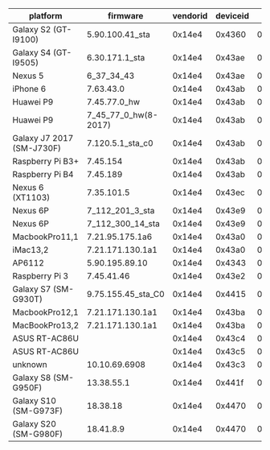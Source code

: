 platform                  | firmware           | vendorid | deviceid | radiorev   | chipnum | chiprev | chippackage | corerev | boardid | boardvendor | boardrev | driverrev | ucoderev   | bus | phytype | phyrev | anarev | nvramrev | phy_cap    |
------------------------- | ------------------ | -------- | -------- | ---------- | ------- | ------- | ----------- | ------- | ------- | ----------- | -------- | --------- | ---------- | --- | ------- | ------ | ------ | -------- | ---------- |
Galaxy S2 (GT-I9100)      | 5.90.100.41_sta    |   0x14e4 |   0x4360 |  0x2066000 |  0x4330 |     0x3 |         0x8 |    0x19 |   0x532 |      0x14e4 |      2.0 | 0x55a6429 |  0x2b90068 | 0x0 |     0x8 |    0x3 |    0x0 |      0x0 |            |
Galaxy S4 (GT-I9505)      | 6.30.171.1_sta     |   0x14e4 |   0x43ae | 0x72069000 |  0x4335 |     0x1 |         0x0 |    0x2c |   0x64b |      0x14e4 |     P500 |   0x61eab |  0x32801b3 | 0x0 |     0xb |    0x5 |    0x0 |      0x0 |            |
Nexus 5                   | 6_37_34_43         |   0x14e4 |   0x43ae | 0x92069000 |  0x4339 |     0x1 |         0x2 |    0x2e |   0x6b6 |      0x14e4 |     P106 | 0x625222b |  0x3570411 | 0x0 |     0xb |    0x6 |    0x0 |        0 |            |
iPhone 6                  | 7.63.43.0          |   0x14e4 |   0x43ab |   0x44030b |  0x4345 |     0x5 |         0x0 |    0x33 |   0x70b |      0x14e4 |     P307 | 0x73f2b00 | 0x249f4e30 | 0x0 |     0xb |    0xd |    0x0 |  0x7d80c |            |
Huawei P9                 | 7.45.77.0_hw       |   0x14e4 |   0x43ab |   0x58030b |  0x4345 |     0x6 |         0x2 |    0x36 |   0x6e4 |      0x14e4 |     P304 | 0x72d4d00 |  0x4130810 | 0x0 |     0xb |   0x14 |    0x0 |  0x79ac5 |            |
Huawei P9                 |7_45_77_0_hw(8-2017)|   0x14e4 |   0x43ab |   0x58030b |  0x4345 |     0x6 |         0x2 |    0x36 |   0x6e4 |      0x14e4 |     P304 | 0x72d4d00 |  0x4130810 | 0x0 |     0xb |   0x14 |    0x0 |  0x79ac5 |            |
Galaxy J7 2017 (SM-J730F) | 7.120.5.1_sta_c0   |   0x14e4 |   0x43ab |   0x58030b |  0x4345 |     0x6 |         0x2 |    0x36 |   0x6e4 |      0x14e4 |     P304 |   0x77805 |  0x4134fbe | 0x0 |     0xb |   0x14 |      ? |        ? |            |
Raspberry Pi B3+          | 7.45.154           |   0x14e4 |   0x43ab |   0x58030b |  0x4345 |     0x6 |         0x2 |    0x36 |   0x726 |      0x14e4 |     P101 | 0x72d9a00 |  0x4130839 | 0x0 |     0xb |   0x14 |    0x0 |  0x79ac5 |            |
Raspberry Pi B4           | 7.45.189           |   0x14e4 |   0x43ab |   0x58030b |  0x4345 |     0x6 |         0x2 |    0x36 |   0x726 |      0x14e4 |     P101 | 0x72dbd00 |  0x4130854 | 0x0 |     0xb |   0x14 |    0x0 |  0x79ac5 |            |
Nexus 6 (XT1103)          | 7.35.101.5         |   0x14e4 |   0x43ec |   0x292069 |  0x4356 |     0x2 |         0x2 |    0x30 |   0x732 |      0x14e4 |     P101 | 0x7236505 |  0x3c3013c | 0x0 |     0xb |   0x11 |    0x0 |  0x5b2b4 |            |
Nexus 6P                  | 7_112_201_3_sta    |   0x14e4 |   0x43e9 |   0x2e2069 |  0x4358 |     0x3 |         0x2 |    0x30 |   0x7a1 |      0x14e4 |     P100 | 0x770c903 |  0x3c3013d | 0x0 |     0xb |   0x11 |    0x0 |   500210 |            |
Nexus 6P                  | 7_112_300_14_sta   |   0x14e4 |   0x43e9 |   0x2e2069 |  0x4358 |     0x3 |         0x2 |    0x30 |   0x7a1 |      0x14e4 |     P100 | 0x77012c0 |  0x3c3013d | 0x0 |     0xb |   0x11 |    0x0 |  0x7a1f2 |            |
MacbookPro11,1            | 7.21.95.175.1a6    |   0x14e4 |   0x43a0 |    0x42069 |  0x4360 |     0x3 |         0x0 |    0x2a |   0x112 |      0x106b |     A420 | 0x7155faf |  0x3a9d897 | 0x1 |     0xb |    0x1 |    0x0 |        0 |            |
iMac13,2                  | 7.21.171.130.1a1   |   0x14e4 |   0x43a0 |    0x42069 |  0x4360 |     0x3 |         0x0 |    0x2a |   0x135 |      0x106b |     A405 | 0x715ab82 |  0x3a9cd71 | 0x1 |     0xb |    0x1 |    0x0 |        0 |            |
AP6112                    | 5.90.195.89.10     |   0x14e4 |   0x4343 |  0x2064000 |  0xa962 |     0x1 |         0x9 |    0x19 |   0x5a0 |      0x14e4 |     P202 | 0x55a7d5f |  0x2f50001 | 0x0 |     0x8 |    0x3 |    0x0 |      0x0 |            |
Raspberry Pi 3            | 7.45.41.46         |   0x14e4 |   0x43e2 |   0x3da000 |  0xa9a6 |     0x1 |         0x4 |    0x27 |   0x726 |      0x14e4 |     P101 | 0x72d292e |  0x413080c | 0x0 |     0xc |    0x0 |    0x0 |      0x0 |            |
Galaxy S7 (SM-G930T)      | 9.75.155.45_sta_C0 |   0x14e4 |   0x4415 |   0x1903eb |  0xaa4c |     0x0 |         0x0 |    0x3b |   0x7c5 |      0x14e4 |     P101 |   0x94b9b |  0x4240810 | 0x0 |     0xb |   0x18 |    0x0 |  0x7f9e9 |            |
MacbookPro12,1            | 7.21.171.130.1a1   |   0x14e4 |   0x43ba |    0x72069 |  0xaa52 |     0x1 |         0x0 |    0x31 |   0x133 |      0x106b |     P318 | 0x715ab82 |  0x3a9cd71 | 0x1 |     0xb |   0x12 |    0x0 |        0 |            |
MacBookPro13,2            | 7.21.171.130.1a1   |   0x14e4 |   0x43ba |    0xd2069 |  0xaa52 |     0x2 |         0x1 |    0x31 |   0x157 |      0x106b |     P108 | 0x715ab82 |  0x3a9cd71 | 0x1 |     0xb |   0x12 |    0x0 |        0 |            |
ASUS RT-AC86U             |                    |   0x14e4 |   0x43c4 |   0x2103eb |  0xaa92 |     0x4 |         0x0 |    0x41 |   0x797 |      0x14e4 |     P102 | 0xa0a7a14 |        0x0 | 0x0 |     0xb |   0x21 |    0x0 |        0 | 0x00003e3f |
ASUS RT-AC86U             |                    |   0x14e4 |   0x43c5 |   0x2103eb |  0xaa90 |     0x4 |         0x0 |    0x41 |   0x798 |      0x14e4 |     P102 | 0xa0a7a14 |        0x0 | 0x0 |     0xb |   0x21 |    0x0 |        0 | 0x00003ebf |
unknown                   | 10.10.69.6908      |   0x14e4 |   0x43c3 |   0x2103eb |  0x4366 |     0x4 |         0x4 |    0x41 |  0x86fb |      0x1043 |     P143 | 0xa0a451a |  0x4310243 | 0x0 |     0xb |   0x21 |    0x0 |      0x0 |            |
Galaxy S8 (SM-G950F)      | 13.38.55.1         |   0x14e4 |   0x441f |    0xa045a |  0x4361 |     0x3 |         0x0 |    0x3d |   0x837 |      0x14e4 |     P101 |       0x0 |  0x49d07e3 | 0x0 |     0xb |   0x28 |    0x0 |  0x7b9ab |            |
Galaxy S10 (SM-G973F)     | 18.38.18           |   0x14e4 |   0x4470 |    0xa05fb |  0x4375 |     0x5 |         0x0 |    0x52 |   0x88f |      0x14e4 |     P300 |       0x0 |  0x5a0abe0 | 0x0 |     0xb |   0x2c |    0x0 |  0xc16d1 |            |
Galaxy S20 (SM-G980F)     | 18.41.8.9          |   0x14e4 |   0x4470 |    0xa05fb |  0x4375 |     0x5 |         0x0 |    0x52 |   0x88f |      0x14e4 |     P300 |       0x0 |  0x5a02710 | 0x0 |     0xb |   0x2c |    0x0 |  0xc202a |            |
